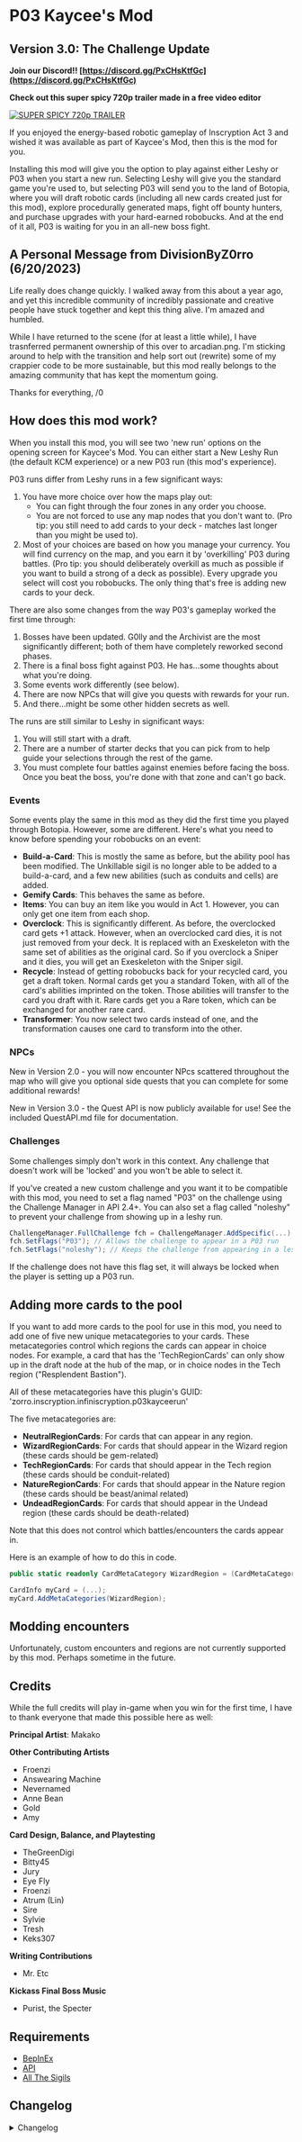 # P03 Kaycee's Mod
## Version 3.0: The Challenge Update

**Join our Discord!! [https://discord.gg/PxCHsKtfGc](https://discord.gg/PxCHsKtfGc)**

**Check out this super spicy 720p trailer made in a free video editor**

[![SUPER SPICY 720p TRAILER](https://img.youtube.com/vi/f68rs2rJ_jM/0.jpg)](https://www.youtube.com/watch?v=f68rs2rJ_jM)

If you enjoyed the energy-based robotic gameplay of Inscryption Act 3 and wished it was available as part of Kaycee's Mod, then this is the mod for you.

Installing this mod will give you the option to play against either Leshy or P03 when you start a new run. Selecting Leshy will give you the standard game you're used to, but selecting P03 will send you to the land of Botopia, where you will draft robotic cards (including all new cards created just for this mod), explore procedurally generated maps, fight off bounty hunters, and purchase upgrades with your hard-earned robobucks. And at the end of it all, P03 is waiting for you in an all-new boss fight.


## A Personal Message from DivisionByZ0rro (6/20/2023)

Life really does change quickly. I walked away from this about a year ago, and yet this incredible community of incredibly passionate and creative people have stuck together and kept this thing alive. I'm amazed and humbled.

While I have returned to the scene (for at least a little while), I have trasnferred permanent ownership of this over to arcadian.png. I'm sticking around to help with the transition and help sort out (rewrite) some of my crappier code to be more sustainable, but this mod really belongs to the amazing community that has kept the momentum going.

Thanks for everything,
/0

## How does this mod work?

When you install this mod, you will see two 'new run' options on the opening screen for Kaycee's Mod. You can either start a New Leshy Run (the default KCM experience) or a new P03 run (this mod's experience).

P03 runs differ from Leshy runs in a few significant ways:

1) You have more choice over how the maps play out:
    - You can fight through the four zones in any order you choose. 
    - You are not forced to use any map nodes that you don't want to. (Pro tip: you still need to add cards to your deck - matches last longer than you might be used to).
2) Most of your choices are based on how you manage your currency. You will find currency on the map, and you earn it by 'overkilling' P03 during battles. (Pro tip: you should deliberately overkill as much as possible if you want to build a strong of a deck as possible). Every upgrade you select will cost you robobucks. The only thing that's free is adding new cards to your deck.

There are also some changes from the way P03's gameplay worked the first time through:

1) Bosses have been updated. G0lly and the Archivist are the most significantly different; both of them have completely reworked second phases. 
2) There is a final boss fight against P03. He has...some thoughts about what you're doing.
3) Some events work differently (see below).
4) There are now NPCs that will give you quests with rewards for your run.
5) And there...might be some other hidden secrets as well.

The runs are still similar to Leshy in significant ways:

1) You will still start with a draft.
2) There are a number of starter decks that you can pick from to help guide your selections through the rest of the game.
3) You must complete four battles against enemies before facing the boss. Once you beat the boss, you're done with that zone and can't go back.

### Events

Some events play the same in this mod as they did the first time you played through Botopia. However, some are different. Here's what you need to know before spending your robobucks on an event:

- **Build-a-Card**: This is mostly the same as before, but the ability pool has been modified. The Unkillable sigil is no longer able to be added to a build-a-card, and a few new abilities (such as conduits and cells) are added.
- **Gemify Cards**: This behaves the same as before.
- **Items**: You can buy an item like you would in Act 1. However, you can only get one item from each shop.
- **Overclock**: This is significantly different. As before, the overclocked card gets +1 attack. However, when an overclocked card dies, it is not just removed from your deck. It is replaced with an Exeskeleton with the same set of abilities as the original card. So if you overclock a Sniper and it dies, you will get an Exeskeleton with the Sniper sigil.
- **Recycle**: Instead of getting robobucks back for your recycled card, you get a draft token. Normal cards get you a standard Token, with all of the card's abilities imprinted on the token. Those abilities will transfer to the card you draft with it. Rare cards get you a Rare token, which can be exchanged for another rare card.
- **Transformer**: You now select two cards instead of one, and the transformation causes one card to transform into the other.

### NPCs

New in Version 2.0 - you will now encounter NPcs scattered throughout the map who will give you optional side quests that you can complete for some additional rewards!

New in Version 3.0 - the Quest API is now publicly available for use! See the included QuestAPI.md file for documentation.

### Challenges

Some challenges simply don't work in this context. Any challenge that doesn't work will be 'locked' and you won't be able to select it.

If you've created a new custom challenge and you want it to be compatible with this mod, you need to set a flag named "P03" on the challenge using the Challenge Manager in API 2.4+. 
You can also set a flag called "noleshy" to prevent your challenge from showing up in a leshy run.


```c#
ChallengeManager.FullChallenge fch = ChallengeManager.AddSpecific(...)
fch.SetFlags("P03"); // Allows the challenge to appear in a P03 run
fch.SetFlags("noleshy"); // Keeps the challenge from appearing in a leshy run
```

If the challenge does not have this flag set, it will always be locked when the player is setting up a P03 run.

## Adding more cards to the pool

If you want to add more cards to the pool for use in this mod, you need to add one of five new unique metacategories to your cards. These metacategories control which regions the cards can appear in choice nodes. For example, a card that has the 'TechRegionCards' can only show up in the draft node at the hub of the map, or in choice nodes in the Tech region ("Resplendent Bastion").

All of these metacategories have this plugin's GUID: 'zorro.inscryption.infiniscryption.p03kayceerun'

The five metacategories are:

- **NeutralRegionCards**: For cards that can appear in any region.
- **WizardRegionCards**: For cards that should appear in the Wizard region (these cards should be gem-related)
- **TechRegionCards**: For cards that should appear in the Tech region (these cards should be conduit-related)
- **NatureRegionCards**: For cards that should appear in the Nature region (these cards should be beast/animal related)
- **UndeadRegionCards**: For cards that should appear in the Undead region (these cards should be death-related)

Note that this does not control which battles/encounters the cards appear in.

Here is an example of how to do this in code.

```c#
public static readonly CardMetaCategory WizardRegion = (CardMetaCategory)GuidManager.GetEnumValue<CardMetaCategory>("zorro.inscryption.infiniscryption.p03kayceerun", "WizardRegionCards");

CardInfo myCard = (...);
myCard.AddMetaCategories(WizardRegion);
```

## Modding encounters

Unfortunately, custom encounters and regions are not currently supported by this mod. Perhaps sometime in the future.

## Credits

While the full credits will play in-game when you win for the first time, I have to thank everyone that made this possible here as well:

**Principal Artist**: Makako

**Other Contributing Artists**
- Froenzi
- Answearing Machine
- Nevernamed
- Anne Bean
- Gold
- Amy

**Card Design, Balance, and Playtesting**
- TheGreenDigi
- Bitty45
- Jury
- Eye Fly
- Froenzi
- Atrum (Lin)
- Sire
- Sylvie
- Tresh
- Keks307

**Writing Contributions**
- Mr. Etc

**Kickass Final Boss Music**
- Purist, the Specter

## Requirements

- [BepInEx](https://inscryption.thunderstore.io/package/BepInEx/BepInExPack_Inscryption/)
- [API](https://inscryption.thunderstore.io/package/API_dev/API/)
- [All The Sigils](https://inscryption.thunderstore.io/package/AllTheSigils/All_The_Sigils/)

## Changelog 

<details>
<summary>Changelog</summary>

3.0.3
- Tokens received from the recycler now have an energy cost based on the number of abilities they gain.
- CellEvolve and CellDeEvolve have proper behaviors for cards that don't have set evolutions.
- Rare cards are now red instead of gold and have portrait colors to match.
- There is now an animation for whenever a quest reward involves cards in your deck (to show you what's actually changed).
- The data cube is now functional during a damage race battle.
- NFTs should now be unique.
- The entire quest system was rewritten and now supports adding custom quests via an API (see included QuestAPI.md file for full documentation)

3.0.2
- Bosses now make you pay double your respawn fee after increasing it
- P03 final boss music volume increased
- Wording corrected on Turbo Vessels challenge
- Fixed bug: projector quad remained active once P03 dialogue started for the lives system explanation

3.0.1
- Eccentric Painter no longer places the canvas boss background behind bosses
- Side Deck Review sequence now updates along with enabled challenges
- Updated icon
- Updated challenge point values
- Fixed bug: l33pbots counted as gems
- Fixed bug: Viper was 3 energy, it was supposed to be 5
- Fixed bug: Boss rares didn’t appear
- Fixed bug: After dying once, players would receive a penalty after interacting with some nodes
- Known bug: When playing with Turbo Vessels enabled only, enemy vessels recieve the Double Sprinter sigil

3.0.0
- New lives system! When you die, you get one freebie. The next death, you’ll have to pay 5 coins to respawn. Next time, 10 coins, and so on.
- New dialogue possibilities on losing a run
- Explosive challenge and conveyor challenge are made neutral challenges and moved to the next page
- New Eccentric Painter challenge
- New Leaping Sidedeck challenge
- New Turbo Vessels challenge
- New Traditional Lives challenge
- New(ish?) Costly Lives challenge
- Tesla Coil item buffed, now provides two additional max energy
- Viper card buffed
- Oil Jerry buffed
- Goranj Vessel nerfed
- Bleene Vessel buffed
- Skeleton Lord buffed
- New Swapper Latcher card
- New art for mirror tentacle
- Fixed an API compatibility issue that made the quest system break with mods that added dialogue (thanks WhistleWind and NeverNamed)

2.3.7
- Fixed pack manager issue from 2.3.6
- NPCs have new faces
- Beast node is now the base game version

2.3.6
- Mod works on API 2.12.0
- Too Easy quest is fixed

2.3.5
- Final update by DivisionByZ0rro - see note.
- Gem Cycler updates the resources manager on each gem change.
- Fixed defect where the recycler was giving away common tokens instead of rare token when cashing in a rare card.
- Energy Conduit no longer crashes inside of of a circuit
- The checks for entering REDACTED are more robust, which should hopefully fix some issues entering that zone.
- The "No Bomb Remote" challenge has been replaced with a second, stackable Smaller Backpack challenge.

2.3.4
- Fixed a defect in the interaction between "Unkillable when Powered" and "Skeleclocked"

2.3.3
- There was a really silly bug in the audio import code - this should hopefully solve the modman compatibility issue.
- You'll know if the audio bug is fixed because this will be the last time you see me talk about it.
- If there's another mention of it, it means I didn't fix it this time either.

2.3.2
- Repackaged to hopefully fix modman compatibility issues

2.3.1
- Rewrote the audio importing code to not assume the location of the audio files.

2.3
- Added some kick-ass new music from Purist to the final boss fight
- Fixed an issue with holographic cards breaking due to floating point parsing in certain locales
- Rewrote the Gem Cycler ability to fix breaking portraits
- Fixed a couple of miscellaneous visual defects
- Fixed defect in transformer cards where cards eventually transformed permanently into Add3rs

2.2.8
- Prevent upgrades from being assigned to the lower level of the tower in Gaudy Gem Land
- Updated dialogue for some quests

2.2.7
- I goofed and screwed up the packaging for version 2.2.6. This will fix that.

2.2.6
- Changed how challenge compatibility works

2.2.4
- Prevent Too Easy and Donation quests from appearing in the final zone.
- Fixed the dialogue for the Lost Friend quest and buffed the reward for that quest.
- Added a small additional reward for the broken generator quest

2.2.3
- Balance tweaks to Recycle Angel
- Fixed visual issue where card slots would not properly reset their colors in certain situations.
- Tweaked the Gembound Ripper encounter
- Compatibility with API 2.4+

2.2.2
- Fixed the orange and green blessings to not work when the cards are in your hand.

2.2.1
- Fixed the interaction between Transform and Permadeath - cards should permadie even if they are on their opposite side when they die now
- Fixed the interaction between Transform and Build-A-Card - custom cards should no longer lose their attack/health when merged in a transform node
- Fixed the attack animation of REDACTED
- Fixed the REDACTED ability of REDCATED to actually do what it says
- Fixed the interaction of Guard Dog and REDACTED

2.2.0
- Fast travel between zones is less restricted - you can now continue exploring a region after you beat the boss. You still cannot travel back to a region you have cleared and left, however.
- Fixed a visual defect with Zombie Process
- Fixed a visual defect with ability icons on REDACTED
- Fixed a defect with board slots not properly resetting after REDACTED
- Updated artwork for Skeleton Master

2.1.4
- Fixed defect with Skeleton Master
- Fixed defect with CopyPasta (opposing slots are now properly selectable)
- Fixed defect with ability conduits erroneously duplicating existing abilities on cards
- Tweaked the Spyplane encounter

2.1.3
- Fixed Mr:Clock to show the correct state of the rotation when it enters the battlefield.
- Fixed a defect with trading cards with Transformer to REDACTED
- Made some more of the new abilities able to be acquired in Add Ability nodes

2.1.2
- Set the 'not randomly selectable' flag for the new custom items so that they won't be picked by the Pack Rat in Act 1
- Hopefully fixed issues with the 'ConduitGainAbility' manager
- Fixed the Radio and Power Tower quests to not accidentally give you duplicate copies of the quest cards.
- Replaced the art for Executor
- Tweaked the Wing Latcher encounter, the Mr:Clock encounter, and the Bombs and Shields encounter.

2.1.1
- Fixed defect with the GOLD!! quest

2.1
- Fixed defects with Mr:Clock, Oroboros, and Gem Cycler

2.0
- The NPC Update! Quests! New cards! A new boss maybe?!

1.1.3
- Okay - no more trying to be clever. The interoperability between this mod and the pack manager mod is now contained in a separate BepInEx plugin, so if it fails (because you don't have Pack Manager installed), nothing in the P03 plugin is affected.
- Hopefully. Finally. Fixed the starter deck bug.

1.1.2
- Some additional convenience code that I wrote apparently re-introduced an old bug where this mod chokes if the Pack Management mod is not also installed. I think I have that fixed now.

1.1.1
- Fixed defect where the new P03 items would show up in Leshy's runs

1.1.0
- Previous versions of this mod would leave your save file in a state where unloading the mod would permanently corrupt your save file. This has now been fixed. If you load up this version of the mod and take any action that would cause the game to save your file to the disk, your save file should now be able to handle this mod being uninstalled.
- Fixed an issue where sometimes the trading sequence would activate multiple times at once
- Replaced the Transformer event
- Added some new items and replaced some of the items that you start with.
- Replaced some of the temporary card portraits with kickass new art by Makako and Nevernamed
- Used some serious hacks to make the Deck Editor mod compatible with this mod
- Moved project to its own repo to make collaboration with other modders easier
- Fixed an issue where tranferring Transformer via the shredder made the recipient turn into an Add3r permanently.
- Filled the main challenge screen with a bunch of new challenges
- Random balance tweaks to some cards
- Rebalanced a lot of the encounters to be harder at higher difficulties, and hopefully fixed some issues with a couple of encounters being too difficult at low difficulties.
- Registered all of the custom metacategories created by this mod with the Pack Management mod to improve compatibility with cards that are missing 
- Preparing myself for the inevitable amount of bugs that will appear once I release this.


1.0.7
- Patch 1.0.5 broke Build-A-Card. This should fix it.

1.0.6
- Fixed defect where activating chapter select would corrupt your entire save file unrecoverably. Let's take a moment of silence for all of the save files that were lost over the past few days...

1.0.5
- Okay, *really* fixed the P03 starter deck/Leshy starter deck issue...I hope. I really hope.
- Prevent cards from being Skeleclocked more than once.
- Removed GainBattery from Build-A-Card
- Rebalanced the Energy Conduit, Thick Droid, and Automaton
- Fixed a defect with the rare card appearance and Leshy runs
- Build-A-Card now randomly selects a set of abilities for you to choose from
- Updated dependency to API 2.02

1.0.4
- Fixed it so that P03 no longer puts his starter decks over Leshy's when you have no starter decks unlocked and play a Leshy run.
- Fixed an incompatibility with the Pack Manager mod that caused the 'A Random Card Is Played' option in the Canvas boss fight to softlock the game. 

1.0.3
- Fixed defect where sometimes the RNG would generate a map that didn't have enough room to hold all possible nodes.

1.0.2
- Fixed defect where the game's internal data files were not loading correctly after being checked into and out of GIT.

1.0.1
- Properly created soft dependency on Pack Manager mod
- Properly handle what happens when you have no starter decks unlocked.

1.0
- Initial version.
</details>